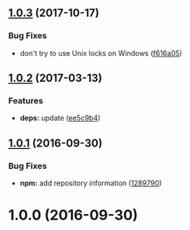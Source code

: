 <a name="1.0.3"></a>
## [1.0.3](https://github.com/dignifiedquire/lock-me/compare/v1.0.2...v1.0.3) (2017-10-17)


### Bug Fixes

* don't try to use Unix locks on Windows ([f616a05](https://github.com/dignifiedquire/lock-me/commit/f616a05))



<a name="1.0.2"></a>
## [1.0.2](https://github.com/dignifiedquire/lock-me/compare/v1.0.1...v1.0.2) (2017-03-13)


### Features

* **deps:** update ([ee5c9b4](https://github.com/dignifiedquire/lock-me/commit/ee5c9b4))



<a name="1.0.1"></a>
## [1.0.1](https://github.com/dignifiedquire/lock-me/compare/v1.0.0...v1.0.1) (2016-09-30)


### Bug Fixes

* **npm:** add repository information ([1289790](https://github.com/dignifiedquire/lock-me/commit/1289790))



<a name="1.0.0"></a>
# 1.0.0 (2016-09-30)



